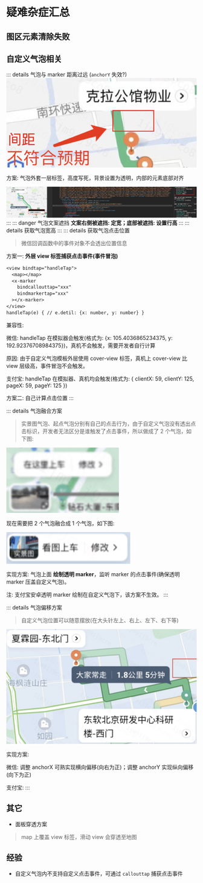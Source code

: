 # 疑难杂症汇总

## 图区元素清除失败

## 自定义气泡相关
::: details 气泡与 marker 距离过远 (`anchorY` 失效?)
![An image](./images/q1.png)

方案: 气泡外套一层标签，高度写死，背景设置为透明，内部的元素底部对齐

![An image](./images/q2.png)
::: 
::: danger 气泡文案遮挡
**文案右侧被遮挡: 定宽；底部被遮挡: 设置行高**
:::
::: details 获取气泡宽高
:::
::: details 获取气泡点击位置

> 微信回调函数中的事件对象不会透出位置信息
  
方案一: **外层 view 标签捕获点击事件(事件冒泡)**
```txt
<view bindtap="handleTap">
  <map></map>
  <x-marker
    bindcallouttap="xxx"
    bindmarkertap="xxx"
  ></x-marker>
</view>
handleTap(e) { // e.detil: {x: number, y: number} }
```
兼容性:

微信: handleTap 在模拟器会触发(格式为: {x: 105.4036865234375, y: 192.92376708984375})，真机不会触发，需要开发者自行计算

原因: 由于自定义气泡模板外层使用 cover-view 标签，真机上 cover-view 比 view 层级高，事件冒泡不会触发。

支付宝: handleTap 在模拟器、真机均会触发(格式为: { clientX: 59, clientY: 125, pageX: 59, pageY: 125 })

方案二: 自己计算点击位置
:::

::: details 气泡融合方案

> 实景图气泡、起点气泡分别有自己的点击行为，由于自定义气泡没有透出点击标识，开发者无法区分是谁触发了点击事件，所以做成了 2 个气泡，如下图:

![An image](./images/c1.png)

现在需要把 2 个气泡融合成 1 个气泡，如下图:

![An image](./images/c2.png)

实现方案: 气泡上面 **绘制透明 marker**，监听 marker 的点击事件(确保透明 marker 压盖自定义气泡)。

注: 支付宝安卓透明 marker 绘制在自定义气泡下，该方案不生效。
:::

::: details 气泡偏移方案

> 自定义气泡位置可以随意摆放(在大头针左上、右上、左下、右下等)

![An image](./images/c3.png)

实现方案:

微信: 调整 anchorX 可熟实现横向偏移(向右为正)；调整 anchorY 实现纵向偏移(向下为正)

支付宝: 
:::

## 其它
- 面板穿透方案
> map 上覆盖 view 标签，滑动 view 会穿透至地图

## 经验
- 自定义气泡内不支持自定义点击事件，可通过 `callouttap` 捕获点击事件
